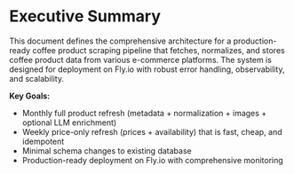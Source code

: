 # Executive Summary

This document defines the comprehensive architecture for a production-ready coffee product scraping pipeline that fetches, normalizes, and stores coffee product data from various e-commerce platforms. The system is designed for deployment on Fly.io with robust error handling, observability, and scalability.

**Key Goals:**
- Monthly full product refresh (metadata + normalization + images + optional LLM enrichment)
- Weekly price-only refresh (prices + availability) that is fast, cheap, and idempotent
- Minimal schema changes to existing database
- Production-ready deployment on Fly.io with comprehensive monitoring
